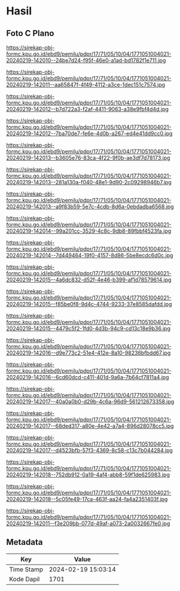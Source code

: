 # Hasil

## Foto C Plano

https://sirekap-obj-formc.kpu.go.id/ebd9/pemilu/pdpr/17/71/05/10/04/1771051004021-20240219-142010--24be7d24-f95f-46e0-a1ad-bd1782f1e711.jpg

https://sirekap-obj-formc.kpu.go.id/ebd9/pemilu/pdpr/17/71/05/10/04/1771051004021-20240219-142011--aa65847f-4f49-4112-a3ce-1dec151c7574.jpg

https://sirekap-obj-formc.kpu.go.id/ebd9/pemilu/pdpr/17/71/05/10/04/1771051004021-20240219-142012--b7d722a3-f2af-4411-9063-a38e9fbf4d4d.jpg

https://sirekap-obj-formc.kpu.go.id/ebd9/pemilu/pdpr/17/71/05/10/04/1771051004021-20240219-142012--7ba70de7-fe6e-4d0b-a267-ed4e41dd9cc0.jpg

https://sirekap-obj-formc.kpu.go.id/ebd9/pemilu/pdpr/17/71/05/10/04/1771051004021-20240219-142013--b3605e76-83ca-4f22-9f0b-ae3df7d78173.jpg

https://sirekap-obj-formc.kpu.go.id/ebd9/pemilu/pdpr/17/71/05/10/04/1771051004021-20240219-142013--281a130a-f040-48e1-9d90-2c09298946b7.jpg

https://sirekap-obj-formc.kpu.go.id/ebd9/pemilu/pdpr/17/71/05/10/04/1771051004021-20240219-142013--a9f83b59-5e7c-4cdb-8d6a-0ebdadba6568.jpg

https://sirekap-obj-formc.kpu.go.id/ebd9/pemilu/pdpr/17/71/05/10/04/1771051004021-20240219-142014--99a201cc-3529-4c8c-9db8-89fbbf4523fa.jpg

https://sirekap-obj-formc.kpu.go.id/ebd9/pemilu/pdpr/17/71/05/10/04/1771051004021-20240219-142014--7d449464-19f0-4157-8d86-5be8ecdc6d0c.jpg

https://sirekap-obj-formc.kpu.go.id/ebd9/pemilu/pdpr/17/71/05/10/04/1771051004021-20240219-142015--4a6dc832-d52f-4e46-b399-af1d78579614.jpg

https://sirekap-obj-formc.kpu.go.id/ebd9/pemilu/pdpr/17/71/05/10/04/1771051004021-20240219-142015--f85be0f8-9d4c-4744-9233-37e8585dafdd.jpg

https://sirekap-obj-formc.kpu.go.id/ebd9/pemilu/pdpr/17/71/05/10/04/1771051004021-20240219-142015--4479c5f2-1fd0-4d3b-94c9-cd13c18e9b36.jpg

https://sirekap-obj-formc.kpu.go.id/ebd9/pemilu/pdpr/17/71/05/10/04/1771051004021-20240219-142016--d9e773c2-51e4-412e-8a10-98236bfbdd67.jpg

https://sirekap-obj-formc.kpu.go.id/ebd9/pemilu/pdpr/17/71/05/10/04/1771051004021-20240219-142016--6cd60dcd-c411-401d-9a6a-7b64cf7811a4.jpg

https://sirekap-obj-formc.kpu.go.id/ebd9/pemilu/pdpr/17/71/05/10/04/1771051004021-20240219-142017--40a0a0b0-d29b-4c6a-96d9-561212673358.jpg

https://sirekap-obj-formc.kpu.go.id/ebd9/pemilu/pdpr/17/71/05/10/04/1771051004021-20240219-142017--68ded317-a80e-4e42-a7a4-896d28078cc5.jpg

https://sirekap-obj-formc.kpu.go.id/ebd9/pemilu/pdpr/17/71/05/10/04/1771051004021-20240219-142017--d4523bfb-57f3-4369-8c58-c13c7b044284.jpg

https://sirekap-obj-formc.kpu.go.id/ebd9/pemilu/pdpr/17/71/05/10/04/1771051004021-20240219-142018--752db912-0a19-4af4-abb8-59f1de625983.jpg

https://sirekap-obj-formc.kpu.go.id/ebd9/pemilu/pdpr/17/71/05/10/04/1771051004021-20240219-142018--5c05fe49-17ca-463f-aa24-fa4a2351403f.jpg

https://sirekap-obj-formc.kpu.go.id/ebd9/pemilu/pdpr/17/71/05/10/04/1771051004021-20240219-142011--f3e209bb-077d-49af-a073-2a0032667fe0.jpg


## Metadata

| Key        | Value               |
| ---------- | ------------------- |
| Time Stamp | 2024-02-19 15:03:14 |
| Kode Dapil | 1701                |



